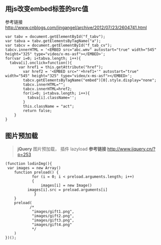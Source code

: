 用js改变embed标签的src值
------------------------
参考链接
http://www.cnblogs.com/jingangel/archive/2012/07/23/2604741.html
```
var tabv = document.getElementById("f_tabv");
var tabva = tabv.getElementsByTagName("a");
var tabcv = document.getElementById("f_tab_cv");
tabcv.innerHTML = '<EMBED src="abc.wmv" autostart="true" width="545" height="325" type="video/x-ms-asf"></EMBED>';
for(var i=0; i<tabva.length; i++){
  tabva[i].onclick=function(){
      var href1 = this.getAttribute("href");
        var href2 = '<EMBED src="'+href1+'" autostart="true" width="545" height="325" type="video/x-ms-asf"></EMBED>';
        tabcv.getElementsByTagName("embed")[0].style.display="none";
        tabcv.innerHTML="";
        tabcv.innerHTML=href2;
        for(i=0; i<tabva.length; i++){
          tabva[i].className='';
        }
        this.className = "act";
        return false;
    }
}
```

图片预加载
----------

>**jQuery** 图片预加载， 插件 lazyload
>**参考链接** http://www.ijquery.cn/?p=253

```
(function lodinImg(){
 var images = new Array()
    function preload() {
            for (i = 0; i < preload.arguments.length; i++) 
            {
                images[i] = new Image()
          images[i].src = preload.arguments[i]                               
             }
    }
    preload(
           /*
            "images/gift1.png",
            "images/gift2.png",
            "images/gift3.png",
            "images/gift4.png"
            */
    )
})();
```
